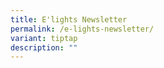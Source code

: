 ```yaml
---
title: E'lights Newsletter
permalink: /e-lights-newsletter/
variant: tiptap
description: ""
---
```

